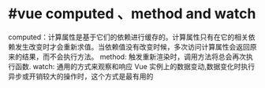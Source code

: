 #vue
computed 、method and watch 
======================
computed：计算属性是基于它们的依赖进行缓存的。计算属性只有在它的相关依赖发生改变时才会重新求值。当依赖值没有改变时候，多次访问计算属性会返回原来的结果，而不会执行方法。
method: 触发重新渲染时，调用方法将总会再次执行函数.
watch: 通用的方式来观察和响应 Vue 实例上的数据变动,数据变化时执行异步或开销较大的操作时，这个方式是最有用的